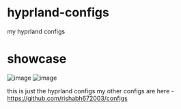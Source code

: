 # hyprland-configs
my hyprland configs

# showcase
![image](https://user-images.githubusercontent.com/53911515/197456390-2bc76c48-974e-4dbe-a591-7be3fe30eb6d.png)
![image](https://user-images.githubusercontent.com/53911515/197456531-413ce0c7-d4c9-4142-bd14-f105b50f809b.png)

this is just the hyprland configs my other configs are here - https://github.com/rishabh672003/configs
